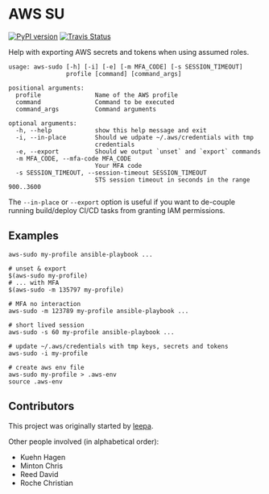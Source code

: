 # AWS SU

[![PyPI version](https://badge.fury.io/py/aws-sudo.svg)](https://badge.fury.io/py/aws-sudo)
[![Travis Status](https://travis-ci.org/voytek-solutions/aws-sudo.svg?branch=master)](https://travis-ci.org/voytek-solutions/aws-sudo)

Help with exporting AWS secrets and tokens when using assumed roles.

```
usage: aws-sudo [-h] [-i] [-e] [-m MFA_CODE] [-s SESSION_TIMEOUT]
                profile [command] [command_args]

positional arguments:
  profile               Name of the AWS profile
  command               Command to be executed
  command_args          Command arguments

optional arguments:
  -h, --help            show this help message and exit
  -i, --in-place        Should we udpate ~/.aws/credentials with tmp
                        credentials
  -e, --export          Should we output `unset` and `export` commands
  -m MFA_CODE, --mfa-code MFA_CODE
                        Your MFA code
  -s SESSION_TIMEOUT, --session-timeout SESSION_TIMEOUT
                        STS session timeout in seconds in the range 900..3600
```

The `--in-place` or `--export` option is useful if you want to de-couple running
build/deploy CI/CD tasks from granting IAM permissions.




## Examples

```
aws-sudo my-profile ansible-playbook ...

# unset & export
$(aws-sudo my-profile)
# ... with MFA
$(aws-sudo -m 135797 my-profile)

# MFA no interaction
aws-sudo -m 123789 my-profile ansible-playbook ...

# short lived session
aws-sudo -s 60 my-profile ansible-playbook ...

# update ~/.aws/credentials with tmp keys, secrets and tokens
aws-sudo -i my-profile

# create aws env file
aws-sudo my-profile > .aws-env
source .aws-env
```




## Contributors

This project was originally started by [leepa](https://github.com/leepa).

Other people involved (in alphabetical order):

* Kuehn Hagen
* Minton Chris
* Reed David
* Roche Christian
